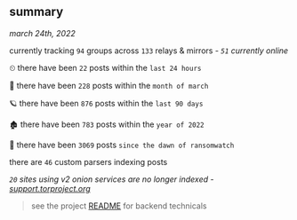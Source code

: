 
## summary
_march 24th, 2022_

currently tracking `94` groups across `133` relays & mirrors - _`51` currently online_

⏲ there have been `22` posts within the `last 24 hours`

🦈 there have been `228` posts within the `month of march`

🪐 there have been `876` posts within the `last 90 days`

🏚 there have been `783` posts within the `year of 2022`

🦕 there have been `3069` posts `since the dawn of ransomwatch`

there are `46` custom parsers indexing posts

_`20` sites using v2 onion services are no longer indexed - [support.torproject.org](https://support.torproject.org/onionservices/v2-deprecation/)_

> see the project [README](https://github.com/thetanz/ransomwatch#ransomwatch--) for backend technicals
